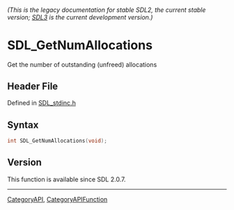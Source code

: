 ###### (This is the legacy documentation for stable SDL2, the current stable version; [SDL3](https://wiki.libsdl.org/SDL3/) is the current development version.)
# SDL_GetNumAllocations

Get the number of outstanding (unfreed) allocations

## Header File

Defined in [SDL_stdinc.h](https://github.com/libsdl-org/SDL/blob/SDL2/include/SDL_stdinc.h)

## Syntax

```c
int SDL_GetNumAllocations(void);

```

## Version

This function is available since SDL 2.0.7.

----
[CategoryAPI](CategoryAPI), [CategoryAPIFunction](CategoryAPIFunction)

